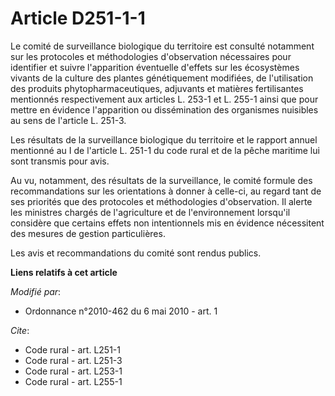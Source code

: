 # Article D251-1-1

Le comité de surveillance biologique du territoire est consulté notamment sur les protocoles et méthodologies d'observation
nécessaires pour identifier et suivre l'apparition éventuelle d'effets sur les écosystèmes vivants de la culture des plantes
génétiquement modifiées, de l'utilisation des produits phytopharmaceutiques, adjuvants et matières fertilisantes mentionnés
respectivement aux articles L. 253-1 et L. 255-1 ainsi que pour mettre en évidence l'apparition ou dissémination des
organismes nuisibles au sens de l'article L. 251-3. 

Les résultats de la surveillance biologique du territoire et le rapport annuel mentionné au I de l'article L. 251-1 du code
rural et de la pêche maritime lui sont transmis pour avis. 

Au vu, notamment, des résultats de la surveillance, le comité formule des recommandations sur les orientations à donner à
celle-ci, au regard tant de ses priorités que des protocoles et méthodologies d'observation. Il alerte les ministres chargés
de l'agriculture et de l'environnement lorsqu'il considère que certains effets non intentionnels mis en évidence nécessitent
des mesures de gestion particulières. 

Les avis et recommandations du comité sont rendus publics.

**Liens relatifs à cet article**

_Modifié par_:

  - Ordonnance n°2010-462 du 6 mai 2010 - art. 1

_Cite_:

  - Code rural - art. L251-1
  - Code rural - art. L251-3
  - Code rural - art. L253-1
  - Code rural - art. L255-1
